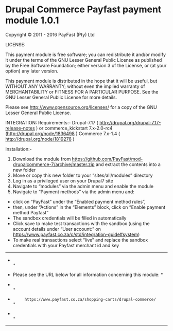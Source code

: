 Drupal Commerce Payfast payment module 1.0.1
=============================================

Copyright © 2011 - 2016 PayFast (Pty) Ltd

LICENSE:

This payment module is free software; you can redistribute it and/or modify
it under the terms of the GNU Lesser General Public License as published
by the Free Software Foundation; either version 3 of the License, or (at
your option) any later version.

This payment module is distributed in the hope that it will be useful, but
WITHOUT ANY WARRANTY; without even the implied warranty of MERCHANTABILITY
or FITNESS FOR A PARTICULAR PURPOSE. See the GNU Lesser General Public
License for more details.

Please see http://www.opensource.org/licenses/ for a copy of the GNU Lesser
General Public License.

INTEGRATION:
Requirements:-
Drupal-7.17 ( http://drupal.org/drupal-7.17-release-notes ) or commerce_kickstart 7.x-2.0-rc4 (http://drupal.org/node/1836498 )
Commerce 7.x-1.4 ( http://drupal.org/node/1819278 )

Installation:-
1. Download the module from https://github.com/PayFast/mod-drupalcommerce-7/archive/master.zip and extract the contents into a new folder
2. Move or copy this new folder to your “sites/all/modules” directory
3. Log in as a privileged user on your Drupal7 site
4. Navigate to “modules” via the admin menu and enable the module
5. Navigate to “Payment methods” via the admin menu and:
- click on “PayFast” under the “Enabled payment method rules”,
- then, under “Actions” in the “Elements” block, click on “Enable payment method Payfast”
- The sandbox credentials will be filled in automatically
- Click save to make test transactions with the sandbox (using the account details under “User account:” on https://www.payfast.co.za/c/std/integration-guide#system)
- To make real transactions select “live” and replace the sandbox credentials with your Payfast merchant id and key

******************************************************************************
*                                                                            *
*    Please see the URL below for all information concerning this module:    *
*                                                                            *
*          https://www.payfast.co.za/shopping-carts/drupal-commerce/         *
*                                                                            *
******************************************************************************
